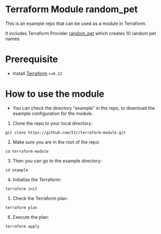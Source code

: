 # Terraform Module random_pet

This is an example repo that can be used as a module in Terraform.

It includes Terraform Provider [random_pet](https://registry.terraform.io/providers/hashicorp/random/latest/docs/resources/pet) which creates 10 random pet names.

# Prerequisite
* Install [Terraform](https://www.terraform.io/downloads.html) `>=0.12`


# How to use the module

* You can check the directory "example" in the repo, to download the example configuration for the module.

1. Clone the repo to your local directory:
```
git clone https://github.com/51r/terraform-module.git
```

2. Make sure you are in the root of the repo:
```
cd terraform-module
```

3. Then you can go to the example directory:
```
cd example
```

4. Initialize the Terraform:
```
terraform init
```

5. Check the Terraform plan:
```
terraform plan
```

6. Execute the plan:
```
terraform apply
```

